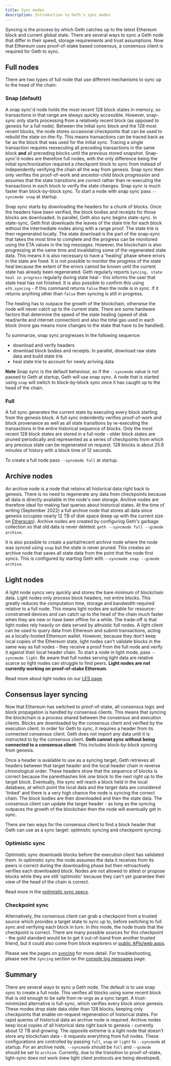 ```yaml
---
title: Sync modes
description: Introduction to Geth's sync modes
---
```


Syncing is the process by which Geth catches up to the latest Ethereum block and current global state. There are several ways to sync a Geth node that differ in their speed, storage requirements and trust assumptions. Now that Ethereum uses proof-of-stake based consensus, a consensus client is required for Geth to sync.

## Full nodes

There are two types of full node that use different mechanisms to sync up to the head of the chain:

### Snap (default)

A snap sync'd node holds the most recent 128 block states in memory, so transactions in that range are always quickly accessible. However, snap-sync only starts processing from a relatively recent block (as opposed to genesis for a full node). Between the initial sync block and the 128 most recent blocks, the node stores occasional checkpoints that can be used to rebuild the state on-the-fly. This means transactions can be traced back as far as the block that was used for the initial sync. Tracing a single transaction requires reexecuting all preceding transactions in the same block **and** all preceding blocks until the previous stored snapshot. Snap-sync'd nodes are therefore full nodes, with the only difference being the initial synchronization required a checkpoint block to sync from instead of independently verifying the chain all the way from genesis. Snap sync then only verifies the proof-of-work and ancestor-child block progression and assumes that the state transitions are correct rather than re-executing the transactions in each block to verify the state changes. Snap sync is much faster than block-by-block sync. To start a node with snap sync pass `--syncmode snap` at startup.

Snap sync starts by downloading the headers for a chunk of blocks. Once the headers have been verified, the block bodies and receipts for those blocks are downloaded. In parallel, Geth also sync begins state-sync. In state-sync, Geth first downloads the leaves of the state trie for each block without the intermediate nodes along with a range proof. The state trie is then regenerated locally. The state download is the part of the snap-sync that takes the most time to complete and the progress can be monitored using the ETA values in the log messages. However, the blockchain is also progressing at the same time and invalidating some of the regenerated state data. This means it is also necessary to have a 'healing' phase where errors in the state are fixed. It is not possible to monitor the progress of the state heal because the extent of the errors cannot be known until the current state has already been regenerated. Geth regularly reports `Syncing, state heal in progress` regularly during state heal - this informs the user that state heal has not finished. It is also possible to confirm this using `eth.syncing` - if this command returns `false` then the node is in sync. If it returns anything other than `false` then syncing is still in progress.

The healing has to outpace the growth of the blockchain, otherwise the node will never catch up to the current state. There are some hardware factors that determine the speed of the state healing (speed of disk read/write and internet connection) and also the total gas used in each block (more gas means more changes to the state that have to be handled).

To summarize, snap sync progresses in the following sequence:

- download and verify headers
- download block bodies and receipts. In parallel, download raw state data and build state trie
- heal state trie to account for newly arriving data

**Note** Snap sync is the default behaviour, so if the `--syncmode` value is not passed to Geth at startup, Geth will use snap sync. A node that is started using `snap` will switch to block-by-block sync once it has caught up to the head of the chain.

### Full

A full sync generates the current state by executing every block starting from the genesis block. A full sync indendently verifies proof-of-work and block provenance as well as all state transitions by re-executing the transactions in the entire historical sequence of blocks. Only the most recent 128 block states are stored in a full node - older block states are pruned periodically and represented as a series of checkpoints from which any previous state can be regenerated on request. 128 blocks is about 25.6 minutes of history with a block time of 12 seconds.

To create a full node pass `--syncmode full` at startup.

## Archive nodes

An archive node is a node that retains all historical data right back to genesis. There is no need to regenerate any data from checkpoints because all data is directly available in the node's own storage. Archive nodes are therefore ideal for making fast queries about historical states. At the time of writing (September 2022) a full archive node that stores all data since genesis occupies nearly 12 TB of disk space (keep up with the current size on [Etherscan](https://etherscan.io/chartsync/chainarchive)). Archive nodes are created by configuring Geth's garbage collection so that old data is never deleted: `geth --syncmode full --gcmode archive`.

It is also possible to create a partial/recent archive node where the node was synced using `snap` but the state is never pruned. This creates an archive node that saves all state data from the point that the node first syncs. This is configured by starting Geth with `--syncmode snap --gcmode archive`.

## Light nodes

A light node syncs very quickly and stores the bare minimum of blockchain data. Light nodes only process block headers, not entire blocks. This greatly reduces the computation time, storage and bandwidth required relative to a full node. This means light nodes are suitable for resource-constrained devices and can catch up to the head of the chain much faster when they are new or have been offline for a while. The trade-off is that light nodes rely heavily on data served by altruistic full nodes. A light client can be used to query data from Ethereum and submit transactions, acting as a locally-hosted Ethereum wallet. However, because they don't keep local copies of the Ethereum state, light nodes can't validate blocks in the same way as full nodes - they receive a proof from the full node and verify it against their local header chain. To start a node in light mode, pass `--syncmode light`. Be aware that full nodes serving light data are relative scarce so light nodes can struggle to find peers. **Light nodes are not currently working on proof-of-stake Ethereum**.

Read more about light nodes on our [LES page](/docs/interface/les.md).

## Consensus layer syncing

Now that Ethereum has switched to proof-of-stake, all consensus logic and block propagation is handled by consensus clients. This means that syncing the blockchain is a process shared between the consensus and execution clients. Blocks are downloaded by the consensus client and verified by the execution client. In order for Geth to sync, it requires a header from its connected consensus client. Geth does not import any data until it is instructed to by the consensus client. **Geth cannot sync without being connected to a consensus client**. This includes block-by-block syncing from genesis.

Once a header is available to use as a syncing target, Geth retrieves all headers between that target header and the local header chain in reverse chronological order. These headers show that the sequence of blocks is correct because the parenthashes link one block to the next right up to the target block. Eventually, the sync will reach a block held in the local database, at which point the local data and the target data are considered 'linked' and there is a very high chance the node is syncing the correct chain. The block bodies are then downloaded and then the state data. The consensus client can update the target header - as long as the syncing outpaces the growth of the blockchain then the node will eventually get in sync.

There are two ways for the consensus client to find a block header that Geth can use as a sync target: optimistic syncing and checkpoint syncing:

### Optimistic sync

Optimistic sync downloads blocks before the execution client has validated them. In optimistic sync the node assumes the data it receives from its peers is correct during the downloading phase but then retroactively verifies each downloaded block. Nodes are not allowed to attest or propose blocks while they are still 'optimistic' because they can't yet guarantee their view of the head of the chain is correct.

Read more in the [optimistic sync specs](https://github.com/ethereum/consensus-specs/blob/dev/sync/optimistic.md).

### Checkpoint sync

Alternatively, the consensus client can grab a checkpoint from a trusted source which provides a target state to sync up to, before switching to full sync and verifying each block in turn. In this mode, the node trusts that the checkpoint is correct. There are many possible sources for this checkpoint - the gold standard would be to get it out-of-band from another trusted friend, but it could also come from block explorers or [public APIs/web apps](https://eth-clients.github.io/checkpoint-sync-endpoints/).

Please see the pages on [syncing](/docs/interface/sync-modes.md) for more detail. For troubleshooting, please see the `Syncing` section on the [console log messages](/docs/interface/logs.md) page.

## Summary

There are several ways to sync a Geth node. The default is to use snap sync to create a full node. This verifies all blocks using some recent block that is old enough to be safe from re-orgs as a sync target. A trust-minimized alternative is full-sync, which verifies every block since genesis. These modes drop state data older than 128 blocks, keeping only checkpoints that enable on-request regeneration of historical states. For rapid queries of historical data an archive node is required. Archive nodes keep local copies of all historical data right back to genesis - currently about 12 TB and growing. The opposite extreme is a light node that doesn't store any blockchain data - it requests everything from full nodes. These configurations are controlled by passing `full`, `snap` or `light` to `--syncmode` at startup. For an archive node, `--syncmode` should be `full` and `--gcmode` should be set to `archive`. Currently, due to the transition to proof-of-stake, light-sync does not work (new light client protocols are being developed).
